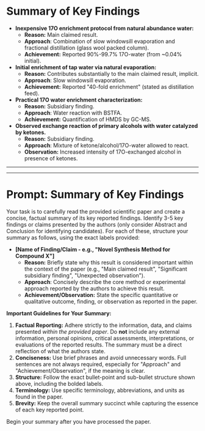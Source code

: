 # Summary of Key Findings

- **Inexpensive 17O enrichment protocol from natural abundance water:**
    - **Reason:** Main claimed result.
    - **Approach**: Combination of slow windowsill evaporation and fractional distillation (glass wool packed column).
    - **Achievement:** Reported 90%-99.7% 17O-water (from ~0.04% initial).
- **Initial enrichment of tap water via natural evaporation:**
    - **Reason:** Contributes substantially to the main claimed result, implicit.
    - **Approach**: Slow windowsill evaporation.
    - **Achievement:** Reported "40-fold enrichment" (stated as distillation feed).
- **Practical 17O water enrichment characterization:**
    - **Reason:** Subsidiary finding.
    - **Approach**: Water reaction with BSTFA.
    - **Achievement:** Quantification of HMDS by GC-MS.
- **Observed exchange reaction of primary alcohols with water catalyzed by ketones.**
    - **Reason:** Subsidiary finding.
    - **Approach**: Mixture of ketone/alcohol/17O-water allowed to react.
    - **Observation:** Increased intensity of 17O-exchanged alcohol in presence of ketones.

---
---

# Prompt: Summary of Key Findings

Your task is to carefully read the provided scientific paper and create a concise, factual summary of its key reported findings. Identify 3-5 key findings or claims presented by the authors (only consider Abstract and Conclusion for identifying candidates). For each of these, structure your summary as follows, using the exact labels provided:

- **[Name of Finding/Claim - e.g., "Novel Synthesis Method for Compound X"]**
    - **Reason:** Briefly state why this result is considered important within the context of the paper (e.g., "Main claimed result", "Significant subsidiary finding", "Unexpected observation").
    - **Approach**: Concisely describe the core method or experimental approach reported by the authors to achieve this result.
    - **Achievement/Observation:** State the specific quantitative or qualitative outcome, finding, or observation as reported in the paper.

**Important Guidelines for Your Summary:**
1. **Factual Reporting:** Adhere strictly to the information, data, and claims presented _within the provided paper_. Do **not** include any external information, personal opinions, critical assessments, interpretations, or evaluations of the reported results. The summary must be a direct reflection of what the authors state.
2. **Conciseness:** Use brief phrases and avoid unnecessary words. Full sentences are not always required, especially for "Approach" and "Achievement/Observation", if the meaning is clear.
3. **Structure:** Follow the exact bullet-point and sub-bullet structure shown above, including the bolded labels.
4. **Terminology:** Use specific terminology, abbreviations, and units as found in the paper.
5. **Brevity:** Keep the overall summary succinct while capturing the essence of each key reported point.

Begin your summary after you have processed the paper.
